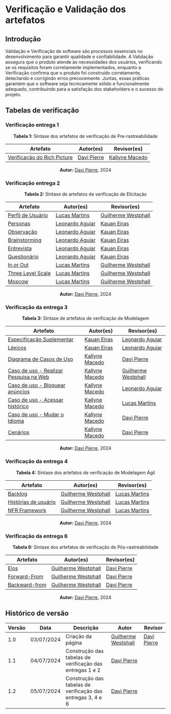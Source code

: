 # Verificação e Validação dos artefatos

## Introdução

Validação e Verificação de software são processos essenciais no desenvolvimento para garantir qualidade e confiabilidade. A Validação assegura que o produto atende às necessidades dos usuários, verificando se os requisitos foram corretamente implementados, enquanto a Verificação confirma que o produto foi construído corretamente, detectando e corrigindo erros precocemente. Juntas, essas práticas garantem que o software seja tecnicamente sólido e funcionalmente adequado, contribuindo para a satisfação dos stakeholders e o sucesso do projeto.

## Tabelas de verificação

### Verificação entrega 1

<center>

**Tabela 1:** Síntase dos artefatos de verificação de Pre-rastreabilidade

| Artefato                                                                                                                           | Autor(es)                                    | Revisor(es)                                     |
| ---------------------------------------------------------------------------------------------------------------------------------- | -------------------------------------------- | ----------------------------------------------- |
| [Verificação do Rich Picture](https://requisitos-de-software.github.io/2024.1-Firefox/verificacao/grupo_6/entrega_1/#rich-picture) | [Davi Pierre](https://github.com/DaviPierre) | [Kallyne Macedo](https://github.com/kalipassos) |

**Autor:**  [Davi Pierre](https://github.com/DaviPierre), 2024

</center>

### Verificação entrega 2

<center>

**Tabela 2:** Síntase de artefatos de verificação de Elicitação

| Artefato                                                                                                                      | Autor(es)                                         | Revisor(es)                                     |
| ----------------------------------------------------------------------------------------------------------------------------- | ------------------------------------------------- | ----------------------------------------------- |
| [Perfil de Usuário](https://requisitos-de-software.github.io/2024.1-Firefox/verificacao/grupo_6/entrega_2/#perfil-de-usuario) | [Lucas Martins](https://github.com/martinsglucas) | [Guilherme Westphall](https://github.com/west7) |
| [Personas](https://requisitos-de-software.github.io/2024.1-Firefox/verificacao/grupo_6/entrega_2/#personas)                   | [Leonardo Aguiar](https://github.com/Leonardo0o0) | [Kauan Eiras](https://github.com/kauaneiras)    |
| [Observação](https://requisitos-de-software.github.io/2024.1-Firefox/verificacao/grupo_6/entrega_2/#observacao)               | [Leonardo Aguiar](https://github.com/Leonardo0o0) | [Kauan Eiras](https://github.com/kauaneiras)    |
| [Brainstorming](https://requisitos-de-software.github.io/2024.1-Firefox/verificacao/grupo_6/entrega_2/#brainstorming)         | [Leonardo Aguiar](https://github.com/Leonardo0o0) | [Kauan Eiras](https://github.com/kauaneiras)    |
| [Entrevista](https://requisitos-de-software.github.io/2024.1-Firefox/verificacao/grupo_6/entrega_2/#entrevista)               | [Leonardo Aguiar](https://github.com/Leonardo0o0) | [Kauan Eiras](https://github.com/kauaneiras)    |
| [Questionário](https://requisitos-de-software.github.io/2024.1-Firefox/verificacao/grupo_6/entrega_2/#questionario)           | [Leonardo Aguiar](https://github.com/Leonardo0o0) | [Kauan Eiras](https://github.com/kauaneiras)    |
| [In or Out](https://requisitos-de-software.github.io/2024.1-Firefox/verificacao/grupo_6/entrega_2/#in-or-out)                 | [Lucas Martins](https://github.com/martinsglucas) | [Guilherme Westphall](https://github.com/west7) |
| [Three Level Scale](https://requisitos-de-software.github.io/2024.1-Firefox/verificacao/grupo_6/entrega_2/#three-level-scale) | [Lucas Martins](https://github.com/martinsglucas) | [Guilherme Westphall](https://github.com/west7) |
| [Moscow](https://requisitos-de-software.github.io/2024.1-Firefox/verificacao/grupo_6/entrega_2/#moscow)                       | [Lucas Martins](https://github.com/martinsglucas) | [Guilherme Westphall](https://github.com/west7) |

**Autor:**  [Davi Pierre](https://github.com/DaviPierre), 2024

</center>

### Verificação da entrega 3

<center>

**Tabela 3:** Síntase de artefatos de verificação de Modelagem

| Artefato                                                                                                                                                              | Autor(es)                                       | Revisor(es)                                       |
| --------------------------------------------------------------------------------------------------------------------------------------------------------------------- | ----------------------------------------------- | ------------------------------------------------- |
| [Especificação Suplementar](https://requisitos-de-software.github.io/2024.1-Firefox/verificacao/grupo_6/entrega_3/#especificacao-suplementar)                         | [Kauan Eiras](https://github.com/kauaneiras)    | [Leonardo Aguiar](https://github.com/Leonardo0o0) |
| [Léxicos](https://requisitos-de-software.github.io/2024.1-Firefox/verificacao/grupo_6/entrega_3/#lexicos)                                                             | [Kauan Eiras](https://github.com/kauaneiras)    | [Leonardo Aguiar](https://github.com/Leonardo0o0) |
| [Diagrama de Casos de Uso](https://requisitos-de-software.github.io/2024.1-Firefox/verificacao/grupo_6/entrega_3/#diagrama-de-casos-de-uso)                           | [Kallyne Macedo](https://github.com/kalipassos) | [Davi Pierre](https://github.com/DaviPierre)      |
| [Caso de uso - Realizar Pesquisa na Web](https://requisitos-de-software.github.io/2024.1-Firefox/verificacao/grupo_6/entrega_3/#caso-de-uso-realizar-pesquisa-na-web) | [Kallyne Macedo](https://github.com/kalipassos) | [Guilherme Westphall](https://github.com/west7)   |
| [Caso de uso - Bloquear anúncios](https://requisitos-de-software.github.io/2024.1-Firefox/verificacao/grupo_6/entrega_3/#caso-de-uso-bloquear-anuncios)               | [Kallyne Macedo](https://github.com/kalipassos) | [Leonardo Aguiar](https://github.com/Leonardo0o0) |
| [Caso de uso - Acessar histórico](https://requisitos-de-software.github.io/2024.1-Firefox/verificacao/grupo_6/entrega_3/#caso-de-uso-acessar-historico)               | [Kallyne Macedo](https://github.com/kalipassos) | [Lucas Martins](https://github.com/martinsglucas) |
| [Caso de uso - Mudar o Idioma](https://requisitos-de-software.github.io/2024.1-Firefox/verificacao/grupo_6/entrega_3/#caso-de-uso-mudar-o-idioma)                     | [Kallyne Macedo](https://github.com/kalipassos) | [Davi Pierre](https://github.com/DaviPierre)      |
| [Cenários](https://requisitos-de-software.github.io/2024.1-Firefox/verificacao/grupo_6/entrega_3/#cenarios)                                                           | [Kallyne Macedo](https://github.com/kalipassos) | [Davi Pierre](https://github.com/DaviPierre)      |

**Autor:**  [Davi Pierre](https://github.com/DaviPierre), 2024

</center>

### Verificação da entrega 4

<center>

**Tabela 4:** Síntase dos artefatos de verificação de Modelagem Ágil

| Artefato                                                                                                                            | Autor(es)                                       | Revisor(es)                                       |
| ----------------------------------------------------------------------------------------------------------------------------------- | ----------------------------------------------- | ------------------------------------------------- |
| [Backlog](https://requisitos-de-software.github.io/2024.1-Firefox/verificacao/grupo_6/entrega_4/#backlog)                           | [Guilherme Westphall](https://github.com/west7) | [Lucas Martins](https://github.com/martinsglucas) |
| [Histórias de usuário](https://requisitos-de-software.github.io/2024.1-Firefox/verificacao/grupo_6/entrega_4/#historias-de-usuario) | [Guilherme Westphall](https://github.com/west7) | [Lucas Martins](https://github.com/martinsglucas) |
| [NFR Framework](https://requisitos-de-software.github.io/2024.1-Firefox/verificacao/grupo_6/entrega_4/#nfr-framework)               | [Guilherme Westphall](https://github.com/west7) | [Lucas Martins](https://github.com/martinsglucas) |

**Autor:**  [Davi Pierre](https://github.com/DaviPierre), 2024

</center>

### Verificação da entrega 6

<center>

**Tabela 6:** Síntase dos artefatos de verificação de Pós-rastreabilidade

| Artefato                                                                                                              | Autor(es)                                       | Revisor(es)                                  |
| --------------------------------------------------------------------------------------------------------------------- | ----------------------------------------------- | -------------------------------------------- |
| [Elos](https://requisitos-de-software.github.io/2024.1-Firefox/verificacao/grupo_6/entrega_6/#elos)                   | [Guilherme Westphall](https://github.com/west7) | [Davi Pierre](https://github.com/DaviPierre) |
| [Forward-From](https://requisitos-de-software.github.io/2024.1-Firefox/verificacao/grupo_6/entrega_6/#forward-from)   | [Guilherme Westphall](https://github.com/west7) | [Davi Pierre](https://github.com/DaviPierre) |
| [Backward-from](https://requisitos-de-software.github.io/2024.1-Firefox/verificacao/grupo_6/entrega_6/#backward-from) | [Guilherme Westphall](https://github.com/west7) | [Davi Pierre](https://github.com/DaviPierre) |

**Autor:**  [Davi Pierre](https://github.com/DaviPierre), 2024

</center>

## Histórico de versão

| Versão | Data       | Descrição                                                   | Autor                                           | Revisor                                      |
| ------ | ---------- | ----------------------------------------------------------- | ----------------------------------------------- | -------------------------------------------- |
| 1.0    | 03/07/2024 | Criação da página                                           | [Guilherme Westphall](https://github.com/west7) | [Davi Pierre](https://github.com/DaviPierre) |
| 1.1    | 04/07/2024 | Construção das tabelas de verificação das entregas 1 e 2    | [Davi Pierre](https://github.com/DaviPierre)    |                                              |
| 1.2    | 05/07/2024 | Construção das tabelas de verificação das entregas 3, 4 e 6 | [Davi Pierre](https://github.com/DaviPierre)    |                                              |
